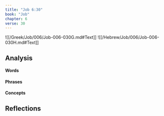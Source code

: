```yaml
---
title: "Job 6:30"
book: "Job"
chapter: 6
verse: 30
---
```

![[/Greek/Job/006/Job-006-030G.md#Text]]
![[/Hebrew/Job/006/Job-006-030H.md#Text]]

## Analysis

#### Words

#### Phrases

#### Concepts

## Reflections
